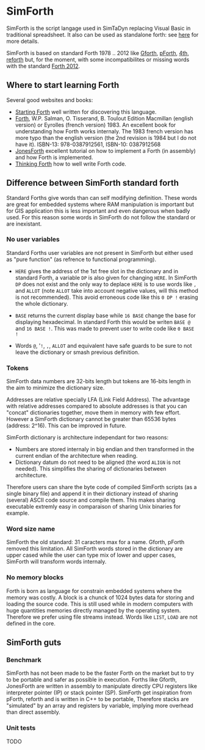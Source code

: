 # SimForth

SimForth is the script langage used in SimTaDyn replacing Visual Basic in traditional spreadsheet. It also can be used as standalone forth: see [here](https://github.com/Lecrapouille/SimTaDyn/blob/master/src/forth/doc/standalone.md) for more details.

SimForth is based on standard Forth 1978 .. 2012 like [Gforth](https://www.gnu.org/software/gforth/), [pForth](http://www.softsynth.com/pforth/), [4th](https://thebeez.home.xs4all.nl/4tH/4tHmanual.pdf), [reforth](https://github.com/seanpringle/reforth) but, for the moment, with some incompatibilites or missing words with the standard [Forth 2012](http://lars.nocrew.org/forth2012/core.html).

## Where to start learning Forth

Several good websites and books:

* [Starting Forth](https://www.forth.com/starting-forth/) well written for discovering this language.
* [Forth](https://www.amazon.com/FORTH-W-P-SALMAN/dp/0387912568/), W.P. Salman, O. Tisserand, B. Toulout Edition Macmillan (english version) or Eyrolles (french version) 1983. An excellent book for understanding how Forth works internaly. The 1983 french version has more typo than the english version (the 2nd revision is 1984 but I do not have it). ISBN-13: 978-0387912561, ISBN-10: 0387912568
* [JonesForth](http://git.annexia.org/?p=jonesforth.git;a=blob;f=jonesforth.S;h=45e6e854a5d2a4c3f26af264dfce56379d401425;hb=HEAD) excellent tutorial on how to implement a Forth (in assembly) and how Forth is implemented.
* [Thinking Forth](http://thinking-forth.sourceforge.net/) how to well write Forth code.

## Difference between SimForth standard forth

Standard Forths give words than can self modifying definition. These words are great for embedded systems where RAM manipulation is important but for GIS application this is less important and even dangerous when badly used. For this reason some words in SimForth do not follow the standard or are inexistant.

### No user variables

Standard Forths user variables are not present in SimForth but either used as "pure function" (as refrence to functional programming).

* `HERE` gives the address of the 1st free slot in the dictionary and in standard Forth, a variable `DP` is also given for changing `HERE`. In SimForth `DP` does not exist and the only way to deplace `HERE` is to use words like `,` and `ALLOT` (note `ALLOT` take into account negative values, will this method is not recommended). This avoid erroneous code like this `0 DP !` erasing the whole dictionary.

* `BASE` returns the current display base while `16 BASE` change the base for displaying hexadecimal. In standard Forth this would be writen `BASE @` and `16 BASE !`. This was made to prevent user to write code like `0 BASE !`

* Words `@`, '`!`, `,`, `ALLOT` and equivalent have safe guards to be sure to not leave the dictionary or smash previous definition.

### Tokens

SimForth data numbers are 32-bits length but tokens are 16-bits length in the aim to minimize the dictionary size.

Addresses are relative specially LFA (Link Field Address). The advantage with relative addresses compared to absolute addresses is that you can "concat" dictionaries together, move them in memory with few effort. However a SimForth dictionary cannot be greater than 65536 bytes (address: 2^16). This can be improved in future.

SimForth dictionary is architecture independant for two reasons:
* Numbers are stored internaly in big endian and then transformed in the current endian of the architecture when reading.
* Dictionary datum do not need to be aligned (the word `ALIGN` is not needed). This simplifies the sharing of dictionaries between architecture.

Therefore users can share the byte code of compiled SimForth scripts (as a single binary file) and append it in their  dictionary instead of sharing (several) ASCII code source and compile them. This makes sharing executable extremly easy in comparaison of sharing Unix binaries for example.

### Word size name

SimForth the old standard: 31 caracters max for a name. Gforth, pForth removed this limitation. All SimForth words stored in the dictionary are upper cased while the user can type mix of lower and upper cases, SimForth will transform words internaly.

### No memory blocks

Forth is born as language for constrain embedded systems where the memory was costly. A block is a chunck of 1024 bytes data for storing and loading the source code. This is still used while in modern computers with huge quantities memories directly managed by the operating system. Therefore we prefer using file streams instead. Words like `LIST`, `LOAD` are not defined in the core.

## SimForth guts

### Benchmark

SimForth has not been made to be the faster Forth on the market but to try to be portable and safer as possible in execution. Forths like Gforth, JonesForth are written in assembly to manipulate directly CPU registers like interpreter pointer (IP) or stack pointer (SP). SimForth get inspiration from pForth, reforth and is written in C++ to be portable, Therefore stacks are "simulated" by an array and registers by variable, implying more overhead than direct assembly.

### Unit tests

TODO
